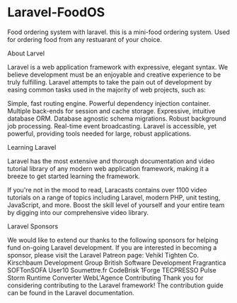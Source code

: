 # Laravel-FoodOS
Food ordering system with laravel.
this is a mini-food ordering system. Used for ordering food from any restuarant of your choice.
 
About Larvel

Laravel is a web application framework with expressive, elegant syntax. We believe development must be an enjoyable and creative experience to be truly fulfilling. Laravel attempts to take the pain out of development by easing common tasks used in the majority of web projects, such as:

Simple, fast routing engine.
Powerful dependency injection container.
Multiple back-ends for session and cache storage.
Expressive, intuitive database ORM.
Database agnostic schema migrations.
Robust background job processing.
Real-time event broadcasting.
Laravel is accessible, yet powerful, providing tools needed for large, robust applications.

Learning Laravel

Laravel has the most extensive and thorough documentation and video tutorial library of any modern web application framework, making it a breeze to get started learning the framework.

If you're not in the mood to read, Laracasts contains over 1100 video tutorials on a range of topics including Laravel, modern PHP, unit testing, JavaScript, and more. Boost the skill level of yourself and your entire team by digging into our comprehensive video library.

Laravel Sponsors

We would like to extend our thanks to the following sponsors for helping fund on-going Laravel development. If you are interested in becoming a sponsor, please visit the Laravel Patreon page:
Vehikl
Tighten Co.
Kirschbaum Development Group
British Software Development
Fragrantica
SOFTonSOFA
User10
Soumettre.fr
CodeBrisk
1Forge
TECPRESSO
Pulse Storm
Runtime Converter
WebL'Agence
Contributing
Thank you for considering contributing to the Laravel framework! The contribution guide can be found in the Laravel documentation.


